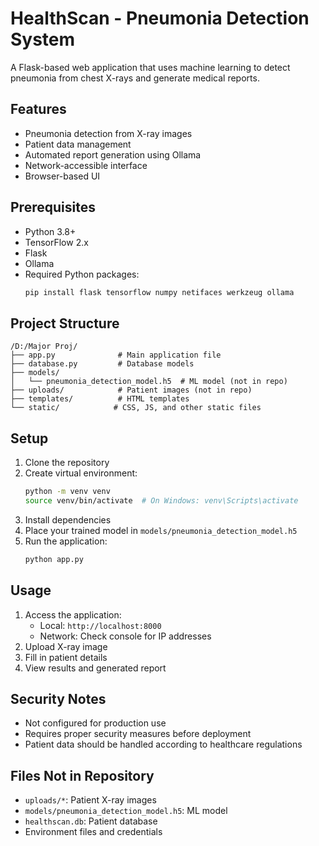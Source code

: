 # HealthScan - Pneumonia Detection System

A Flask-based web application that uses machine learning to detect pneumonia from chest X-rays and generate medical reports.

## Features

- Pneumonia detection from X-ray images
- Patient data management
- Automated report generation using Ollama
- Network-accessible interface
- Browser-based UI

## Prerequisites

- Python 3.8+
- TensorFlow 2.x
- Flask
- Ollama
- Required Python packages:
  ```bash
  pip install flask tensorflow numpy netifaces werkzeug ollama
  ```

## Project Structure

```
/D:/Major Proj/
├── app.py              # Main application file
├── database.py         # Database models
├── models/            
│   └── pneumonia_detection_model.h5  # ML model (not in repo)
├── uploads/            # Patient images (not in repo)
├── templates/          # HTML templates
└── static/            # CSS, JS, and other static files
```

## Setup

1. Clone the repository
2. Create virtual environment:
   ```bash
   python -m venv venv
   source venv/bin/activate  # On Windows: venv\Scripts\activate
   ```
3. Install dependencies
4. Place your trained model in `models/pneumonia_detection_model.h5`
5. Run the application:
   ```bash
   python app.py
   ```

## Usage

1. Access the application:
   - Local: `http://localhost:8000`
   - Network: Check console for IP addresses
2. Upload X-ray image
3. Fill in patient details
4. View results and generated report

## Security Notes

- Not configured for production use
- Requires proper security measures before deployment
- Patient data should be handled according to healthcare regulations

## Files Not in Repository

- `uploads/*`: Patient X-ray images
- `models/pneumonia_detection_model.h5`: ML model
- `healthscan.db`: Patient database
- Environment files and credentials
